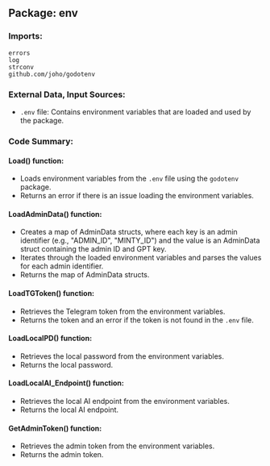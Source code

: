 ## Package: env

### Imports:

```
errors
log
strconv
github.com/joho/godotenv
```

### External Data, Input Sources:

- `.env` file: Contains environment variables that are loaded and used by the package.

### Code Summary:

#### Load() function:

- Loads environment variables from the `.env` file using the `godotenv` package.
- Returns an error if there is an issue loading the environment variables.

#### LoadAdminData() function:

- Creates a map of AdminData structs, where each key is an admin identifier (e.g., "ADMIN_ID", "MINTY_ID") and the value is an AdminData struct containing the admin ID and GPT key.
- Iterates through the loaded environment variables and parses the values for each admin identifier.
- Returns the map of AdminData structs.

#### LoadTGToken() function:

- Retrieves the Telegram token from the environment variables.
- Returns the token and an error if the token is not found in the `.env` file.

#### LoadLocalPD() function:

- Retrieves the local password from the environment variables.
- Returns the local password.

#### LoadLocalAI_Endpoint() function:

- Retrieves the local AI endpoint from the environment variables.
- Returns the local AI endpoint.

#### GetAdminToken() function:

- Retrieves the admin token from the environment variables.
- Returns the admin token.

